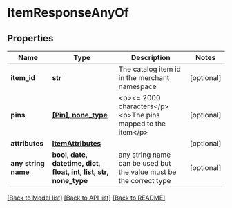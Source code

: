 # ItemResponseAnyOf


## Properties
Name | Type | Description | Notes
------------ | ------------- | ------------- | -------------
**item_id** | **str** | The catalog item id in the merchant namespace | [optional] 
**pins** | [**[Pin], none_type**](Pin.md) | &lt;p&gt;&lt;&#x3D; 2000 characters&lt;/p&gt; &lt;p&gt;The pins mapped to the item&lt;/p&gt; | [optional] 
**attributes** | [**ItemAttributes**](ItemAttributes.md) |  | [optional] 
**any string name** | **bool, date, datetime, dict, float, int, list, str, none_type** | any string name can be used but the value must be the correct type | [optional]

[[Back to Model list]](../README.md#documentation-for-models) [[Back to API list]](../README.md#documentation-for-api-endpoints) [[Back to README]](../README.md)


